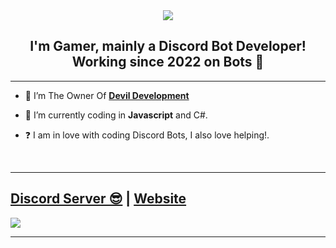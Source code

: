 <div align="center" style"border-radius:15px">
  <img src="https://i.imgur.com/LCNn5oN.png" style"width: 100%;border-radius:15px">
</div>

## <div align="center">I'm Gamer, mainly a Discord Bot Developer! Working since 2022 on Bots 🚀</div>  
  
***

- 🔭 I’m The Owner Of  [**Devil Development**](https://discord.io/Devildevelopments)
  

- 🌱 I’m currently coding in **Javascript** and C#.  
  

- ❓  I am in love with coding Discord Bots, I also love helping!.
  
<br/>
  
***

## [Discord Server 😎](https://discord.io/Devildevelopments) | [Website](https://devildevelopment.tk/)
<a href="https://dsc.io/Devildevelopments"><img src="https://i.imgur.com/LCNn5oN.png"></a>

***

